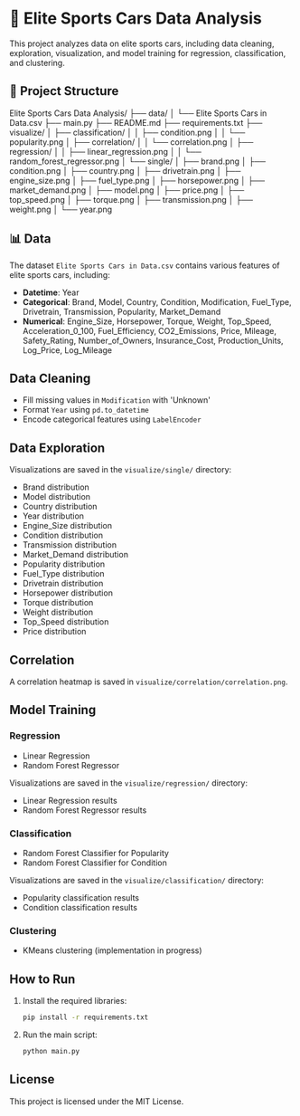 # 🚗 Elite Sports Cars Data Analysis

This project analyzes data on elite sports cars, including data cleaning, exploration, visualization, and model training for regression, classification, and clustering.

## 📁 Project Structure

Elite Sports Cars Data Analysis/ ├── data/ │ └── Elite Sports Cars in Data.csv ├── main.py ├── README.md ├── requirements.txt ├── visualize/ │ ├── classification/ │ │ ├── condition.png │ │ └── popularity.png │ ├── correlation/ │ │ └── correlation.png │ ├── regression/ │ │ ├── linear_regression.png │ │ └── random_forest_regressor.png │ └── single/ │ ├── brand.png │ ├── condition.png │ ├── country.png │ ├── drivetrain.png │ ├── engine_size.png │ ├── fuel_type.png │ ├── horsepower.png │ ├── market_demand.png │ ├── model.png │ ├── price.png │ ├── top_speed.png │ ├── torque.png │ ├── transmission.png │ ├── weight.png │ └── year.png

## 📊 Data

The dataset `Elite Sports Cars in Data.csv` contains various features of elite sports cars, including:

- **Datetime**: Year
- **Categorical**: Brand, Model, Country, Condition, Modification, Fuel_Type, Drivetrain, Transmission, Popularity, Market_Demand
- **Numerical**: Engine_Size, Horsepower, Torque, Weight, Top_Speed, Acceleration_0_100, Fuel_Efficiency, CO2_Emissions, Price, Mileage, Safety_Rating, Number_of_Owners, Insurance_Cost, Production_Units, Log_Price, Log_Mileage

## Data Cleaning

- Fill missing values in `Modification` with 'Unknown'
- Format `Year` using `pd.to_datetime`
- Encode categorical features using `LabelEncoder`

## Data Exploration

Visualizations are saved in the `visualize/single/` directory:

- Brand distribution
- Model distribution
- Country distribution
- Year distribution
- Engine_Size distribution
- Condition distribution
- Transmission distribution
- Market_Demand distribution
- Popularity distribution
- Fuel_Type distribution
- Drivetrain distribution
- Horsepower distribution
- Torque distribution
- Weight distribution
- Top_Speed distribution
- Price distribution

## Correlation

A correlation heatmap is saved in `visualize/correlation/correlation.png`.

## Model Training

### Regression

- Linear Regression
- Random Forest Regressor

Visualizations are saved in the `visualize/regression/` directory:

- Linear Regression results
- Random Forest Regressor results

### Classification

- Random Forest Classifier for Popularity
- Random Forest Classifier for Condition

Visualizations are saved in the `visualize/classification/` directory:

- Popularity classification results
- Condition classification results

### Clustering

- KMeans clustering (implementation in progress)

## How to Run

1. Install the required libraries:

    ```sh
    pip install -r requirements.txt
    ```

2. Run the main script:

    ```sh
    python main.py
    ```

## License

This project is licensed under the MIT License.
